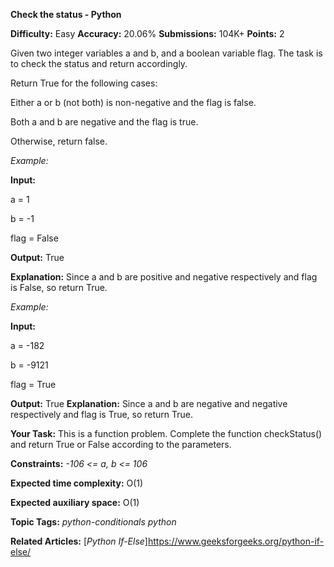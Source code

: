 **Check the status - Python**

**Difficulty:** Easy    **Accuracy:** 20.06%    **Submissions:** 104K+  **Points:** 2

Given two integer variables a and b, and a boolean variable flag. The task is to check the status and return accordingly.

Return True for the following cases:

Either a or b (not both) is non-negative and the flag is false.

Both a and b are negative and the flag is true.

Otherwise, return false.

*Example:* 

**Input:**

a = 1

b = -1

flag = False

**Output:**
True

**Explanation:**
Since a and b are positive and 
negative respectively and flag
is False, so return True.

*Example:* 

**Input:**

a = -182

b = -9121

flag = True

**Output:**
True
**Explanation:**
Since a and b are negative and 
negative respectively and flag
is True, so return True.

**Your Task:**
This is a function problem. Complete the function checkStatus() and return True or False according to the parameters.

**Constraints:**
*-106 <= a, b <= 106*

**Expected time complexity:** O(1)

**Expected auxiliary space:** O(1)

**Topic Tags:**
*python-conditionals python*

**Related Articles:** [*Python If-Else*]https://www.geeksforgeeks.org/python-if-else/